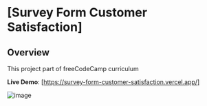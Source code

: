# [Survey Form Customer Satisfaction]

## Overview

This project part of freeCodeCamp curriculum

**Live Demo**: [https://survey-form-customer-satisfaction.vercel.app/]

![image](https://github.com/miwalaa/survey-form-customer-satisfaction/assets/117579906/56ea7545-1325-47ca-b576-777ef6965797)
